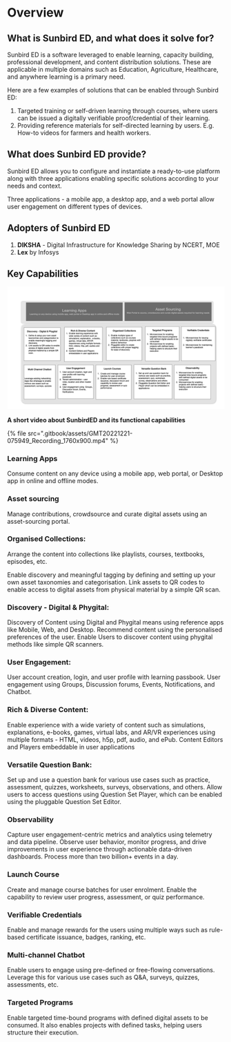 # Overview

## **What is Sunbird ED, and what does it solve for?**

Sunbird ED is a software leveraged to enable learning, capacity building, professional development, and content distribution solutions. These are applicable in multiple domains such as Education, Agriculture, Healthcare, and anywhere learning is a primary need.

Here are a few examples of solutions that can be enabled through Sunbird ED:

1. Targeted training or self-driven learning through courses, where users can be issued a digitally verifiable proof/credential of their learning.
2. Providing reference materials for self-directed learning by users. E.g. How-to videos for farmers and health workers.

## **What does Sunbird ED provide?**

Sunbird ED allows you to configure and instantiate a ready-to-use platform along with three applications enabling specific solutions according to your needs and context.

Three applications - a mobile app, a desktop app, and a web portal allow user engagement on different types of devices.

## **Adopters of Sunbird ED**

1. **DIKSHA** - Digital Infrastructure for Knowledge Sharing by NCERT, MOE
2. **Lex** by Infosys

## **Key Capabilities**

![Key Capabilities of Sunbird ED](<.gitbook/assets/image (15).png>)

**A short video about SunbirdED and its functional capabilities**

{% file src=".gitbook/assets/GMT20221221-075949_Recording_1760x900.mp4" %}

### **Learning Apps**

Consume content on any device using a mobile app, web portal, or Desktop app in online and offline modes.

### **Asset sourcing**

Manage contributions, crowdsource and curate digital assets using an asset-sourcing portal.

### **Organised Collections**:

Arrange the content into collections like playlists, courses, textbooks, episodes, etc.

Enable discovery and meaningful tagging by defining and setting up your own asset taxonomies and categorisation. Link assets to QR codes to enable access to digital assets from physical material by a simple QR scan.

### **Discovery - Digital & Phygital**:

Discovery of Content using Digital and Phygital means using reference apps like Mobile, Web, and Desktop. Recommend content using the personalised preferences of the user. Enable Users to discover content using phygital methods like simple QR scanners.

### **User Engagement:**

User account creation, login, and user profile with learning passbook. User engagement using Groups, Discussion forums, Events, Notifications, and Chatbot.

### **Rich & Diverse Content:**

Enable experience with a wide variety of content such as simulations, explanations, e-books, games, virtual labs, and AR/VR experiences using multiple formats - HTML, videos, h5p, pdf, audio, and ePub. Content Editors and Players embeddable in user applications

### **Versatile Question Bank:**

Set up and use a question bank for various use cases such as practice, assessment, quizzes, worksheets, surveys, observations, and others. Allow users to access questions using Question Set Player, which can be enabled using the pluggable Question Set Editor.

### **Observability**

Capture user engagement-centric metrics and analytics using telemetry and data pipeline. Observe user behavior, monitor progress, and drive improvements in user experience through actionable data-driven dashboards. Process more than two billion+ events in a day.

### **Launch Course**

Create and manage course batches for user enrolment. Enable the capability to review user progress, assessment, or quiz performance.

### **Verifiable Credentials**

Enable and manage rewards for the users using multiple ways such as rule-based certificate issuance, badges, ranking, etc.

### **Multi-channel Chatbot**

Enable users to engage using pre-defined or free-flowing conversations. Leverage this for various use cases such as Q\&A, surveys, quizzes, assessments, etc.

### **Targeted Programs**

Enable targeted time-bound programs with defined digital assets to be consumed. It also enables projects with defined tasks, helping users structure their execution.



